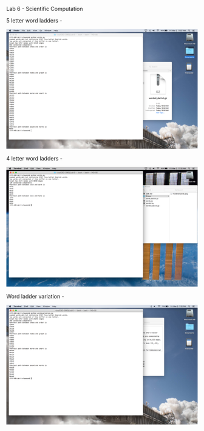 Lab 6 - Scientific Computation

5 letter word ladders - 

![five](Photos/fiveletterwords.png)

4 letter word ladders - 

![four](Photos/fourletterwords.png)

Word ladder variation -

![variation](Photos/wordvariation.png)